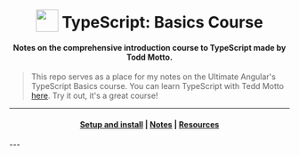 <h1 align="center">
<img width="40" valign="bottom" src="https://ultimateangular.com/assets/img/categories/typescript.svg">
TypeScript: Basics Course
</h1>
<h4 align="center">Notes on the comprehensive introduction course to TypeScript made by Todd Motto.</h4>

> This repo serves as a place for my notes on the Ultimate Angular's TypeScript Basics course. You can learn TypeScript with Tedd Motto [here](https://ultimateangular.com/courses/). Try it out, it's a great course!


---
<div align="center">
    <h4>
        <a href="docs/setup.md">Setup and install</a> |
        <a href="docs/notes.md">Notes</a> |
        <a href="docs/resources.md">Resources</a>
    </h4>
</div>
---


